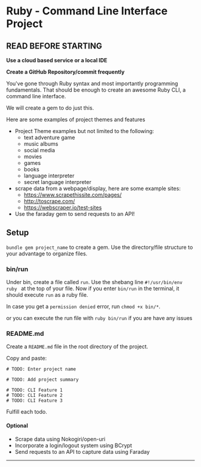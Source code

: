 # Ruby - Command Line Interface Project

## READ BEFORE STARTING

**Use a cloud based service or a local IDE**<br>

**Create a GitHub Repository/commit frequently**<br>

You've gone through Ruby syntax and most importantly programming fundamentals. That should be enough to create an awesome Ruby CLI, a command line interface.

We will create a gem to do just this.

Here are some examples of project themes and features

- Project Theme examples but not limited to the following:
  - text adventure game
  - music albums
  - social media 
  - movies 
  - games 
  - books 
  - language interpreter 
  - secret language interpreter
- scrape data from a webpage/display, here are some example sites:
    - https://www.scrapethissite.com/pages/
    - http://toscrape.com/
    - https://webscraper.io/test-sites
-  Use the faraday gem to send requests to an API!

## Setup

`bundle gem project_name` to create a gem. Use the directory/file structure to your advantage to organize files.

### bin/run

Under bin, create a file called `run`. Use the shebang line `#!/usr/bin/env ruby ` at the top of your file. Now if you enter `bin/run` in the terminal, it should execute `run` as a ruby file.

In case you get a `permission denied` error, run `chmod +x bin/*`.

or you can execute the run file with `ruby bin/run` if you are have any issues

### README.md

Create a `README.md` file in the root directory of the project.

Copy and paste:

```
# TODO: Enter project name

# TODO: Add project summary

# TODO: CLI Feature 1
# TODO: CLI Feature 2
# TODO: CLI Feature 3
```

Fulfill each todo.

#### Optional

- Scrape data using Nokogiri/open-uri
- Incorporate a login/logout system using BCrypt
- Send requests to an API to capture data using Faraday

---
